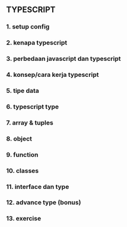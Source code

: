 ## TYPESCRIPT

### 1. setup config

### 2. kenapa typescript

### 3. perbedaan javascript dan typescript

### 4. konsep/cara kerja typescript

### 5. tipe data

### 6. typescript type

### 7. array & tuples

### 8. object

### 9. function

### 10. classes

### 11. interface dan type

### 12. advance type (bonus)

### 13. exercise

